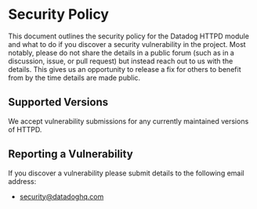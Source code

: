 # Security Policy

This document outlines the security policy for the Datadog HTTPD module and what to do if you discover a security vulnerability in the project.
Most notably, please do not share the details in a public forum (such as in a discussion, issue, or pull request) but instead reach out to us with the details.
This gives us an opportunity to release a fix for others to benefit from by the time details are made public.


## Supported Versions

We accept vulnerability submissions for any currently maintained versions of HTTPD.


## Reporting a Vulnerability

If you discover a vulnerability please submit details to the following email address:

* [security@datadoghq.com](mailto:security@datadoghq.com)
